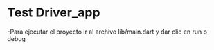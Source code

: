 # Test Driver_app

-Para ejecutar el proyecto ir al archivo lib/main.dart y dar clic en run o debug

